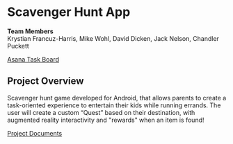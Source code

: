 # Scavenger Hunt App

**Team Members** <br>
Krystian Francuz-Harris, Mike Wohl, David Dicken, Jack Nelson, Chandler Puckett<br>

[Asana Task Board](https://app.asana.com/0/1199185554910949/board)<br>

## Project Overview
Scavenger hunt game developed for Android, that allows parents to create a task-oriented experience to entertain their kids while running errands. The user will create a custom “Quest” based on their destination, with augmented reality interactivity and "rewards" when an item is found!

[Project Documents](https://drive.google.com/drive/folders/16NnexZzA5fRYzzEOrDPlrTXU8pRyE5RN)
